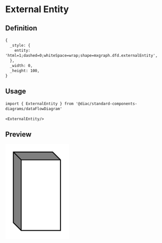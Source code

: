 # External Entity

## Definition

```
{
  _style: { 
    entity: 'html=1;dashed=0;whiteSpace=wrap;shape=mxgraph.dfd.externalEntity',
  },
  _width: 0,
  _height: 100,
}
```

## Usage

```
import { ExternalEntity } from '@diac/standard-components-diagrams/dataFlowDiagram'

<ExternalEntity/>
```

## Preview

<img src="./external-entity.png" width="200"/>
